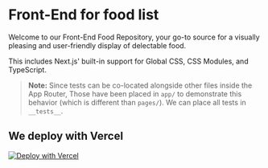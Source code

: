 # Front-End for food list
Welcome to our Front-End Food Repository, your go-to source for a visually pleasing and user-friendly display of delectable food.

This includes Next.js' built-in support for Global CSS, CSS Modules, and TypeScript.

> **Note:** Since tests can be co-located alongside other files inside the App Router, Those have been placed in `app/` to demonstrate this behavior (which is different than `pages/`). We can place all tests in `__tests__`.

## We deploy with Vercel
[![Deploy with Vercel](https://vercel.com/button)](https://vercel.com/new/clone?repository-url=https://github.com/vercel/next.js/tree/canary/examples/with-jest&project-name=with-jest&repository-name=with-jest)
